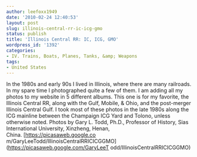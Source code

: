 ```yaml
---
author: leefoxx1949
date: '2010-02-24 12:40:53'
layout: post
slug: illinois-central-rr-ic-icg-gmo
status: publish
title: 'Illinois Central RR: IC, ICG, GMO'
wordpress_id: '1392'
categories:
- IV. Trains, Boats, Planes, Tanks, &amp; Weapons
tags:
- United States
---
```


In the 1980s and early 90s I lived in Illinois, where there are many
railroads. In my spare time I photographed quite a few of them. I am adding
all my photos to my website in 5 different albums. This one is for my
favorite, the Illinois Central RR, along with the Gulf, Mobile, & Ohio, and
the post-merger Illinois Central Gulf. I took most of these photos in the late
1980s along the ICG mainline between the Champaign ICG Yard and Tolono, unless
otherwise noted. Photos by Gary L. Todd, Ph.D., Professor of History, Sias
International University, Xinzheng, Henan, China. [https://picasaweb.google.co
m/GaryLeeTodd/IllinoisCentralRRICICGGMO](https://picasaweb.google.com/GaryLeeT
odd/IllinoisCentralRRICICGGMO)

